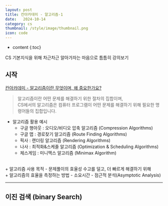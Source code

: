 ```yaml
---
layout: post
title: 칸아카데미 - 알고리즘-1
date:   2024-10-14
category: cs
thumbnail: /style/image/thumbnail.png
icon: code
---
```


* content
{:toc}

CS 기본지식을 위해 차근차근 알아가자는 마음으로 틈틈히 강의보기

##  시작

[칸아카데미 - 알고리즘이란 무엇이며, 왜 중요한가요?](https://ko.khanacademy.org/computing/computer-science/algorithms/intro-to-algorithms/v/what-are-algorithms)  

> 알고리즘이란 어떤 문제를 해결하기 위한 절차의 집합이며,  
CS에서의 알고리즘은 컴퓨터 프로그램이 어떤 문제를 해결하기 위해 필요한 명령어들의 집합입니다.  
  
+ 알고리즘 활용 예시  
	- 구글 행아웃 : 오디오/비디오 압축 알고리즘 (Compression Algorithms)  
	- 구글 맵 : 경로찾기 알고리즘 (Route Finding Algorithms)  
	- 픽사 : 랜더링 알고리즘 (Rendering Algorithms)
	- 나사 : 최적화&스케줄 알고리즘 (Optimization & Scheduling Algorithms)
	- 체스게임 : 미니맥스 알고리즘 (Minimax Algorithm)
<br>
+ 알고리즘 사용 목적  
	- 문제풀이의 효율성  
	수고를 덜고, 더 빠르게 해결하기 위해
<br>
+ 알고리즘의 효율을 측정하는 방법
	- 소요시간
	- 점근적 분석(Asymptotic Analysis)
	
***

##  이진 검색 (binary Search)  

> 
